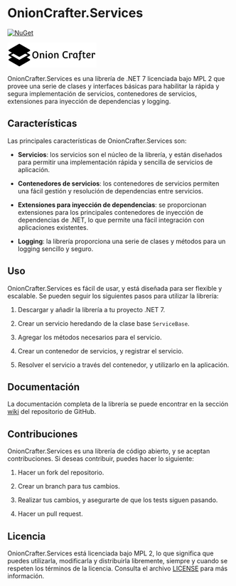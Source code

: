 # OnionCrafter.Services
[![NuGet](https://img.shields.io/nuget/v/OnionCrafter.Service.svg)](https://www.nuget.org/packages/OnionCrafter.Service/)

![](https://github.com/Dtopiast/OnionCrafter.Base/blob/main/Images/Logo.png)

OnionCrafter.Services es una librería de .NET 7 licenciada bajo MPL 2 que provee una serie de clases y interfaces básicas para habilitar la rápida y segura implementación de servicios, contenedores de servicios, extensiones para inyección de dependencias y logging.

## Características

Las principales características de OnionCrafter.Services son:

- **Servicios**: los servicios son el núcleo de la librería, y están diseñados para permitir una implementación rápida y sencilla de servicios de aplicación.

- **Contenedores de servicios**: los contenedores de servicios permiten una fácil gestión y resolución de dependencias entre servicios.

- **Extensiones para inyección de dependencias**: se proporcionan extensiones para los principales contenedores de inyección de dependencias de .NET, lo que permite una fácil integración con aplicaciones existentes.

- **Logging**: la librería proporciona una serie de clases y métodos para un logging sencillo y seguro.

## Uso

OnionCrafter.Services es fácil de usar, y está diseñada para ser flexible y escalable. Se pueden seguir los siguientes pasos para utilizar la librería:

1. Descargar y añadir la librería a tu proyecto .NET 7.

2. Crear un servicio heredando de la clase base `ServiceBase`.

3. Agregar los métodos necesarios para el servicio.

4. Crear un contenedor de servicios, y registrar el servicio.

5. Resolver el servicio a través del contenedor, y utilizarlo en la aplicación.

## Documentación

La documentación completa de la librería se puede encontrar en la sección [wiki](https://github.com/onioncrafter/onioncrafter.services/wiki) del repositorio de GitHub.

## Contribuciones

OnionCrafter.Services es una librería de código abierto, y se aceptan contribuciones. Si deseas contribuir, puedes hacer lo siguiente:

1. Hacer un fork del repositorio.

2. Crear un branch para tus cambios.

3. Realizar tus cambios, y asegurarte de que los tests siguen pasando.

4. Hacer un pull request.

## Licencia

OnionCrafter.Services está licenciada bajo MPL 2, lo que significa que puedes utilizarla, modificarla y distribuirla libremente, siempre y cuando se respeten los términos de la licencia. Consulta el archivo [LICENSE](LICENSE.txt) para más información.
